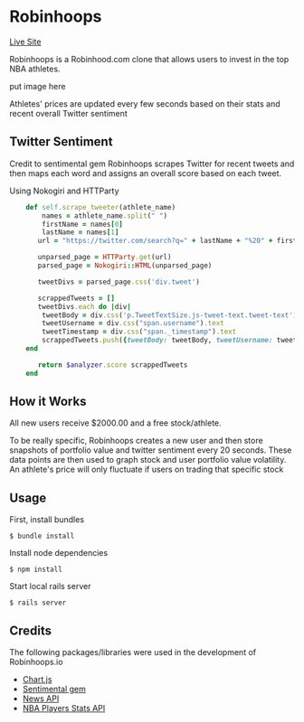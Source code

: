 # Robinhoops

[Live Site](http://www.robinhoops.io)


Robinhoops is a Robinhood.com clone that allows users to invest in the top NBA athletes.

put image here

Athletes' prices are updated every few seconds based on their stats and recent overall Twitter sentiment

## Twitter Sentiment

Credit to sentimental gem
Robinhoops scrapes Twitter for recent tweets and then maps each word and assigns an overall score based on each tweet.

Using Nokogiri and HTTParty

```ruby
    def self.scrape_tweeter(athlete_name)
        names = athlete_name.split(" ")
        firstName = names[0]
        lastName = names[1]
       url = "https://twitter.com/search?q=" + lastName + "%20" + firstName + "&src=typd"

       unparsed_page = HTTParty.get(url)
       parsed_page = Nokogiri::HTML(unparsed_page)

       tweetDivs = parsed_page.css('div.tweet')

       scrappedTweets = []
       tweetDivs.each do |div|
        tweetBody = div.css('p.TweetTextSize.js-tweet-text.tweet-text').text
        tweetUsername = div.css("span.username").text
        tweetTimestamp = div.css("span._timestamp").text
        scrappedTweets.push({tweetBody: tweetBody, tweetUsername: tweetUsername, time_created: tweetTimestamp})
    end

       return $analyzer.score scrappedTweets
    end
```

## How it Works

All new users receive $2000.00 and a free stock/athlete.

To be really specific, Robinhoops creates a new user and then store snapshots of portfolio value and twitter sentiment every 20 seconds. These data points are then used to graph stock and user portfolio value volatility. An athlete's price will only fluctuate if users on trading that specific stock

## Usage

First, install bundles

```
$ bundle install
```

Install node dependencies
```
$ npm install
```
Start local rails server
```
$ rails server
```

## Credits
The following packages/libraries were used in the development of Robinhoops.io

* [Chart.js](https://www.chartjs.org/)
* [Sentimental gem](https://github.com/7compass/sentimental)
* [News API](https://newsapi.org/)
* [NBA Players Stats API](https://github.com/hlyford/nba-player-stats-api)

